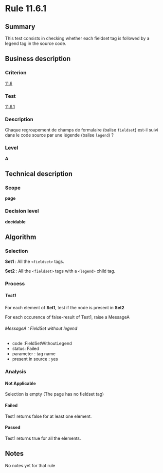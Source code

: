 # Rule 11.6.1
## Summary

This test consists in checking whether each fieldset tag is followed by
a legend tag in the source code.

## Business description

### Criterion

[11.6](http://references.modernisation.gouv.fr/sites/default/files/RGAA3_RC2-1/referentiel_technique.htm#crit-11-6)

### Test

[11.6.1](http://references.modernisation.gouv.fr/sites/default/files/RGAA3_RC2-1/referentiel_technique.htm#test-11-6-1)

### Description

Chaque regroupement de champs de formulaire (balise `fieldset`) est-il suivi dans le code source par une l&eacute;gende (balise `legend`) ?

### Level

**A**

## Technical description

### Scope

**page**

### Decision level

**decidable**

## Algorithm

### Selection

**Set1** : All the `<fieldset>` tags.

**Set2** : All the `<fieldset>` tags with a `<legend>` child tag.

### Process

##### Test1

For each element of **Set1**, test if the node is present in **Set2**

For each occurence of false-result of Test1, raise a MessageA

###### MessageA : FieldSet without legend

-   code :FieldSetWithoutLegend
-   status: Failed
-   parameter : tag name
-   present in source : yes

### Analysis

#### Not Applicable

Selection is empty (The page has no fieldset tag)

#### Failed

Test1 returns false for at least one element.

#### Passed

Test1 returns true for all the elements.

## Notes

No notes yet for that rule
